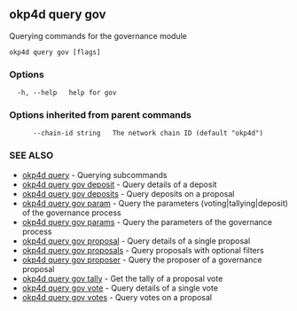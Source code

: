 ## okp4d query gov

Querying commands for the governance module

```
okp4d query gov [flags]
```

### Options

```
  -h, --help   help for gov
```

### Options inherited from parent commands

```
      --chain-id string   The network chain ID (default "okp4d")
```

### SEE ALSO

* [okp4d query](okp4d_query.md)	 - Querying subcommands
* [okp4d query gov deposit](okp4d_query_gov_deposit.md)	 - Query details of a deposit
* [okp4d query gov deposits](okp4d_query_gov_deposits.md)	 - Query deposits on a proposal
* [okp4d query gov param](okp4d_query_gov_param.md)	 - Query the parameters (voting|tallying|deposit) of the governance process
* [okp4d query gov params](okp4d_query_gov_params.md)	 - Query the parameters of the governance process
* [okp4d query gov proposal](okp4d_query_gov_proposal.md)	 - Query details of a single proposal
* [okp4d query gov proposals](okp4d_query_gov_proposals.md)	 - Query proposals with optional filters
* [okp4d query gov proposer](okp4d_query_gov_proposer.md)	 - Query the proposer of a governance proposal
* [okp4d query gov tally](okp4d_query_gov_tally.md)	 - Get the tally of a proposal vote
* [okp4d query gov vote](okp4d_query_gov_vote.md)	 - Query details of a single vote
* [okp4d query gov votes](okp4d_query_gov_votes.md)	 - Query votes on a proposal
